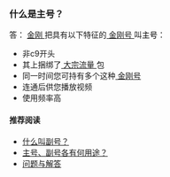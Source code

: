 ### 什么是主号？
答：
[ 金刚 ](https://a2zitpro.github.io/web/金刚公司)把具有以下特征的[ 金刚号 ](https://a2zitpro.github.io/web/金刚号)叫<font color="Black">主号</font>：
- 非c9开头
- 其上捆绑了[ 大宗流量 ](https://a2zitpro.github.io/web/大宗流量)包
- 同一时间您可持有多个这种[ 金刚号 ](https://a2zitpro.github.io/web/金刚号)
- 连通后供您播放视频
- 使用频率高


#### 推荐阅读
- [ 什么叫副号？](https://a2zitpro.github.io/web/副号)
- [主号、副号各有何用途？](https://a2zitpro.github.io/web/主号和副号的用途)
- [问题与解答](https://a2zitpro.github.io/web/列表-问题与解答)
